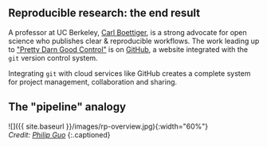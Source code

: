 ---
---

## Reproducible research: the end result

A professor at UC Berkeley, [Carl Boettiger](http://www.carlboettiger.info), is a strong advocate for open science who publishes clear & reproducible workflows. The work leading up to ["Pretty Darn Good Control"](http://github.com/cboettig/pdg_control) is on [GitHub](http://github.com), a website integrated with the `git` version control system.

Integrating `git` with cloud services like GitHub creates a complete system for project management, collaboration and sharing.

## The "pipeline" analogy

![]({{ site.baseurl }}/images/rp-overview.jpg){:width="60%"}  
*Credit: [Philip Guo](http://cacm.acm.org/blogs/blog-cacm/169199-data-science-workflow-overview-and-challenges)*
{:.captioned}
